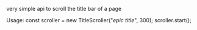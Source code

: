very simple api to scroll the title bar of a page

Usage:
const scroller = new TitleScroller("_epic title_", 300);
scroller.start();
